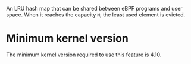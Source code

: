 An LRU hash map that can be shared between eBPF programs and user space.
When it reaches the capacity `M`, the least used element is evicted.

# Minimum kernel version

The minimum kernel version required to use this feature is 4.10.
